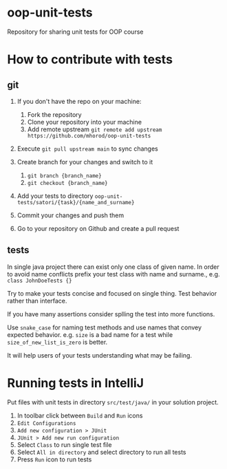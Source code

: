 # oop-unit-tests
Repository for sharing unit tests for OOP course

# How to contribute with tests

## git

1. If you don't have the repo on your machine:
    1. Fork the repository
    2. Clone your repository into your machine
    3. Add remote upstream `git remote add upstream https://github.com/mhorod/oop-unit-tests`

2. Execute `git pull upstream main` to sync changes
3. Create branch for your changes and switch to it
    1. `git branch {branch_name}`
    2. `git checkout {branch_name}`

4. Add your tests to directory `oop-unit-tests/satori/{task}/{name_and_surname}`
5. Commit your changes and push them
6. Go to your repository on Github and create a pull request

## tests
In single java project there can exist only one class of given name. In order to avoid name conflicts prefix your test class with name and surname., e.g. `class JohnDoeTests {}`

Try to make your tests concise and focused on single thing.
Test behavior rather than interface.

If you have many assertions consider splling the test into more functions.

Use `snake_case` for naming test methods and use names that convey expected behavior.
e.g. `size` is a bad name for a test while `size_of_new_list_is_zero` is better.

It will help users of your tests understanding what may be failing. 


# Running tests in IntelliJ

Put files with unit tests in directory `src/test/java/` in your solution project.

1. In toolbar click between `Build` and `Run` icons
2. `Edit Configurations`
3. `Add new configuration > JUnit`
4. `JUnit > Add new run configuration`
5. Select `Class` to run single test file
6. Select `All in directory` and select directory to run all tests
7. Press `Run` icon to run tests
